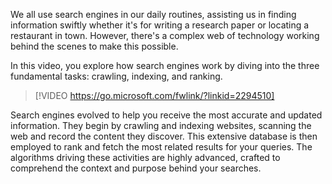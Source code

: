We all use search engines in our daily routines, assisting us in finding information swiftly whether it's for writing a research paper or locating a restaurant in town. However, there's a complex web of technology working behind the scenes to make this possible. 

In this video, you explore how search engines work by diving into the three fundamental tasks: crawling, indexing, and ranking. 

> [!VIDEO https://go.microsoft.com/fwlink/?linkid=2294510]

Search engines evolved to help you receive the most accurate and updated information. They begin by crawling and indexing websites, scanning the web and record the content they discover. This extensive database is then employed to rank and fetch the most related results for your queries. The algorithms driving these activities are highly advanced, crafted to comprehend the context and purpose behind your searches.